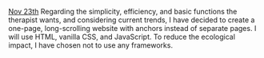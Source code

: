<ins>Nov 23th</ins>
Regarding the simplicity, efficiency, and basic functions the therapist wants, and considering current trends, I have decided to create a one-page, long-scrolling website with anchors instead of separate pages.
I will use HTML, vanilla CSS, and JavaScript.
To reduce the ecological impact, I have chosen not to use any frameworks.


